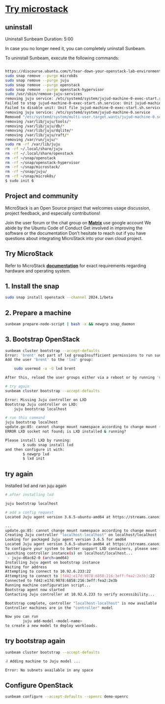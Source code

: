 # **[Try microstack](https://canonical.com/microstack?_gl=1*vzb68q*_gcl_au*MTczMDcyNjk4MC4xNzQ0NzQ3NzU2*_ga*MzM1MDA1MDIwLjE3NDQ3NDc3NTQ.*_ga_5LTL1CNEJM*czE3NDc0MTUzNzkkbzMkZzEkdDE3NDc0MTUzNzkkajYwJGwwJGgw#get-started)**

## uninstall

Uninstall Sunbeam
Duration: 5:00

In case you no longer need it, you can completely uninstall Sunbeam.

To uninstall Sunbeam, execute the following commands:

```bash

https://discourse.ubuntu.com/t/tear-down-your-openstack-lab-environment/25078
sudo snap remove --purge microk8s 
sudo snap remove --purge juju 
sudo snap remove --purge openstack
sudo snap remove --purge openstack-hypervisor
sudo /usr/sbin/remove-juju-services
removing juju service: /etc/systemd/system/jujud-machine-0-exec-start.sh
Failed to stop jujud-machine-0-exec-start.sh.service: Unit jujud-machine-0-exec-start.sh.service not loaded.
Failed to disable unit: Unit file jujud-machine-0-exec-start.sh.service does not exist.
removing juju service: /etc/systemd/system/jujud-machine-0.service
Removed "/etc/systemd/system/multi-user.target.wants/jujud-machine-0.service".
removing /var/lib/juju/tools/*
removing /var/lib/juju/db/*
removing /var/lib/juju/dqlite/*
removing /var/lib/juju/raft/*
removing /var/run/juju/*
sudo rm -rf /var/lib/juju
rm -rf ~/.local/share/juju
rm -rf ~/.local/share/openstack
rm -rf ~/snap/openstack
rm -rf ~/snap/openstack-hypervisor
rm -rf ~/snap/microstack/
rm -rf ~/snap/juju/
rm -rf ~/snap/microk8s/
$ sudo init 6
```

## Project and community

MicroStack is an Open Source project that welcomes usage discussion, project feedback, and especially contributions!

Join the user forum or the chat group on **[Matrix](https://matrix.to/#/#openstack-sunbeam:ubuntu.com)** use google account
We abide by the Ubuntu Code of Conduct
Get involved in improving the software or the documentation
Don’t hesitate to reach out if you have questions about integrating MicroStack into your own cloud project.

## Try MicroStack

Refer to MicroStack **[documentation](https://canonical.com/microstack/docs)** for exact requirements regarding hardware and operating system.

## 1. Install the snap

```bash
sudo snap install openstack --channel 2024.1/beta
```

## 2. Prepare a machine

```bash
sunbeam prepare-node-script | bash -x && newgrp snap_daemon
```

## 3. Bootstrap OpenStack

```bash
sunbeam cluster bootstrap --accept-defaults
Error: 'brent' not part of lxd groupInsufficient permissions to run sunbeam commands
Add the user 'brent' to the 'lxd' group:

    sudo usermod -a -G lxd brent

After this, reload the user groups either via a reboot or by running 'newgrp lxd'.

# try again
sunbeam cluster bootstrap --accept-defaults

Error: Missing Juju controller on LXD
Bootstrap Juju controller on LXD:
    juju bootstrap localhost

# run this command
juju bootstrap localhost
update.go:85: cannot change mount namespace according to change mount (/run/user/1000/doc/by-app/snap.juju /run/user/1000/doc none bind,rw,x-snapd.ignore-missing 0 0): cannot inspect "/run/user/1000/doc": lstat /run/user/1000/doc: permission denied
ERROR LXD socket not found; is LXD installed & running?

Please install LXD by running:
        $ sudo snap install lxd
and then configure it with:
        $ newgrp lxd
        $ lxd init
```

## try again

Installed lxd and ran juju again

```bash
# after installing lxd

juju bootstrap localhost

# add a config request
Located Juju agent version 3.6.5-ubuntu-amd64 at https://streams.canonical.com/juju/tools/agent/3.6.5/juju-3.6.5-linux-amd64.tgz   

...
update.go:85: cannot change mount namespace according to change mount (/run/user/1000/doc/by-app/snap.juju /run/user/1000/doc none bind,rw,x-snapd.ignore-missing 0 0): cannot inspect "/run/user/1000/doc": lstat /run/user/1000/doc: permission denied
Creating Juju controller "localhost-localhost" on localhost/localhost
Looking for packaged Juju agent version 3.6.5 for amd64
Located Juju agent version 3.6.5-ubuntu-amd64 at https://streams.canonical.com/juju/tools/agent/3.6.5/juju-3.6.5-linux-amd64.tgz
To configure your system to better support LXD containers, please see: https://documentation.ubuntu.com/lxd/en/latest/explanation/performance_tuning/
Launching controller instance(s) on localhost/localhost...
 - juju-d6ac62-0 (arch=amd64)                   
Installing Juju agent on bootstrap instance
Waiting for address
Attempting to connect to 10.92.6.233:22
Attempting to connect to [fd42:e17d:9078:6858:216:3eff:fea2:2e3b]:22
Connected to fd42:e17d:9078:6858:216:3eff:fea2:2e3b
Running machine configuration script...
Bootstrap agent now started
Contacting Juju controller at 10.92.6.233 to verify accessibility...

Bootstrap complete, controller "localhost-localhost" is now available
Controller machines are in the "controller" model

Now you can run
        juju add-model <model-name>
to create a new model to deploy workloads.
```

## try bootstrap again

```bash
sunbeam cluster bootstrap --accept-defaults

⠼ Adding machine to Juju model ...

Error: No subnets available in any space
```

## Configure OpenStack

```bash
sunbeam configure --accept-defaults --openrc demo-openrc
```
